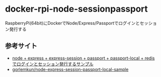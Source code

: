 # docker-rpi-node-sessionpassport
RaspberryPi(64bit)にDockerでNode/Express/Passportでログインとセッション発行する

## 参考サイト
- [node + express + express-session + passport + passport-local + redis でログインとセッション発行するサンプル](https://medium.com/@gorlemkun/node-express-express-session-passport-passport-local-redis-%E3%81%A7%E3%83%AD%E3%82%B0%E3%82%A4%E3%83%B3%E3%81%A8%E3%82%BB%E3%83%83%E3%82%B7%E3%83%A7%E3%83%B3%E7%99%BA%E8%A1%8C%E3%81%99%E3%82%8B%E3%82%B5%E3%83%B3%E3%83%97%E3%83%AB-54c3bf30867b)
- [gorlemkun/node-express-session-passport-local-sample](https://github.com/gorlemkun/node-express-session-passport-local-sample)
